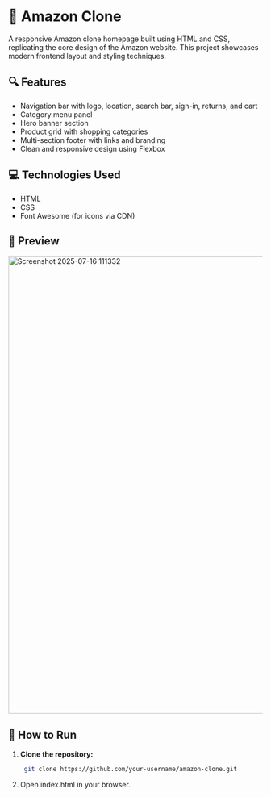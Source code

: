 # 🛒 Amazon Clone
A responsive Amazon clone homepage built using HTML and CSS, replicating the core design of the Amazon website. This project showcases modern frontend layout and styling techniques.
## 🔍 Features
- Navigation bar with logo, location, search bar, sign-in, returns, and cart
- Category menu panel
- Hero banner section
- Product grid with shopping categories
- Multi-section footer with links and branding
- Clean and responsive design using Flexbox
## 💻 Technologies Used
- HTML
- CSS
- Font Awesome (for icons via CDN)
## 📸 Preview
 <img width="1919" height="908" alt="Screenshot 2025-07-16 111332" src="https://github.com/user-attachments/assets/3eca4084-7ce1-4654-b32c-5e9baa1dbe28" />
 
## 🚀 How to Run
1. **Clone the repository:**
   ```sh
    git clone https://github.com/your-username/amazon-clone.git
   ```
2. Open index.html in your browser.

